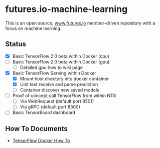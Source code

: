 # futures.io-machine-learning
This is an open source, www.futures.io member-driven repository with a focus on machine learning.

## Status
 - [x] Basic TensorFlow 2.0 beta within Docker (cpu)
 - [ ] Basic TensorFlow 2.0 beta within Docker (gpu)
	 - [ ] Detailed gpu how to wiki page
 - [x] Basic TensorFlow Serving within Docker
	- [x] Mount host directory into docker container
	- [x] Unit test receive and parse prediction
	- [ ] Container discover new saved models
 - [ ] Proof of concept call TensorFlow from within NT8
	- [ ] Via WebRequest (default port 8501)
	- [ ] Via gRPC (default port 8500)
 - [ ] Basic TensorBoard dashboard 

## How To Documents
 - [TensorFlow Docker How To]

[TensorFlow Docker How To]: https://github.com/jasonnator/futures.io-machine-learning/wiki/TensorFlow-Docker-How-To
[TensorFlow Docker Official]: https://www.tensorflow.org/install/docker
[DockerHub TensorFlow]: https://hub.docker.com/r/tensorflow/tensorflow/tags?page=3